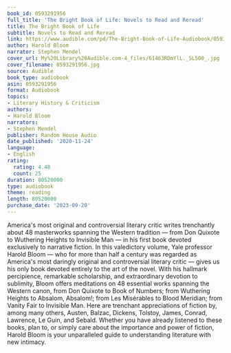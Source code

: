 ```yaml
---
book_id: 0593291956
full_title: 'The Bright Book of Life: Novels to Read and Reread'
title: The Bright Book of Life
subtitle: Novels to Read and Reread
link: https://www.audible.com/pd/The-Bright-Book-of-Life-Audiobook/0593291956
author: Harold Bloom
narrator: Stephen Mendel
cover_url: My%20Library%20Audible.com-4_files/61463RDmYlL._SL500_.jpg
cover_filename: 0593291956.jpg
source: Audible
book_type: audiobook
asin: 0593291956
format: Audiobook
topics:
- Literary History & Criticism
authors:
- Harold Bloom
narrators:
- Stephen Mendel
publisher: Random House Audio
date_published: '2020-11-24'
language:
- English
rating:
  rating: 4.48
  count: 25
duration: 80520000
type: audiobook
theme: reading
length: 80520000
purchase_date: '2023-09-20'
---
```

America's most original and controversial literary critic writes trenchantly about 48 masterworks spanning the Western tradition — from Don Quixote to Wuthering Heights to Invisible Man — in his first book devoted exclusively to narrative fiction.
In this valedictory volume, Yale professor Harold Bloom — who for more than half a century was regarded as America's most daringly original and controversial literary critic — gives us his only book devoted entirely to the art of the novel. With his hallmark percipience, remarkable scholarship, and extraordinary devotion to sublimity, Bloom offers meditations on 48 essential works spanning the Western canon, from Don Quixote to Book of Numbers; from Wuthering Heights to Absalom, Absalom!; from Les Misérables to Blood Meridian; from Vanity Fair to Invisible Man. Here are trenchant appreciations of fiction by, among many others, Austen, Balzac, Dickens, Tolstoy, James, Conrad, Lawrence, Le Guin, and Sebald.
Whether you have already listened to these books, plan to, or simply care about the importance and power of fiction, Harold Bloom is your unparalleled guide to understanding literature with new intimacy.

